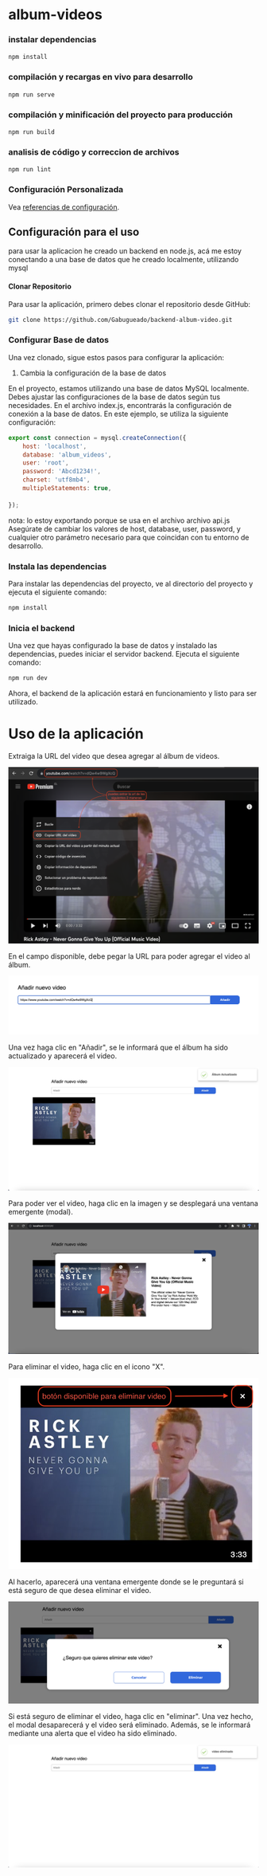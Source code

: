 # album-videos

### instalar dependencias
```
npm install
```

### compilación y recargas en vivo para desarrollo
```
npm run serve
```

### compilación y minificación del proyecto para producción 
```
npm run build
```

### analisis de código y correccion de archivos
```
npm run lint
```

### Configuración Personalizada
Vea [referencias de configuración](https://cli.vuejs.org/config/).


## Configuración para el uso


para usar la aplicacion he creado un backend en node.js, acá me estoy conectando a una base de datos que he creado localmente, utilizando mysql

#### Clonar Repositorio

Para usar la aplicación, primero debes clonar el repositorio desde GitHub:

```bash
git clone https://github.com/Gabugueado/backend-album-video.git
```

### Configurar Base de datos

Una vez clonado, sigue estos pasos para configurar la aplicación:

1. Cambia la configuración de la base de datos

En el proyecto, estamos utilizando una base de datos MySQL localmente. Debes ajustar las configuraciones de la base de datos según tus necesidades. En el archivo index.js, encontrarás la configuración de conexión a la base de datos. En este ejemplo, se utiliza la siguiente configuración:


```javascript
export const connection = mysql.createConnection({
    host: 'localhost',
    database: 'album_videos',
    user: 'root',
    password: 'Abcd1234!',
    charset: 'utf8mb4',
    multipleStatements: true,

});
```
nota: lo estoy exportando porque se usa en el archivo archivo api.js
Asegúrate de cambiar los valores de host, database, user, password, y cualquier otro parámetro necesario para que coincidan con tu entorno de desarrollo.

### Instala las dependencias

Para instalar las dependencias del proyecto, ve al directorio del proyecto y ejecuta el siguiente comando:

```bash
npm install
```
### Inicia el backend

Una vez que hayas configurado la base de datos y instalado las dependencias, puedes iniciar el servidor backend. Ejecuta el siguiente comando:

```bash
npm run dev
```

Ahora, el backend de la aplicación estará en funcionamiento y listo para ser utilizado.

# Uso de la aplicación

Extraiga la URL del video que desea agregar al álbum de videos.

![alt](./resources/extraer-url.png)

En el campo disponible, debe pegar la URL para poder agregar el video al álbum.


![alt](./resources/pegar-url.png)

Una vez haga clic en "Añadir", se le informará que el álbum ha sido actualizado y aparecerá el video.

![alt](./resources/video-agregado.png)


Para poder ver el video, haga clic en la imagen y se desplegará una ventana emergente (modal).

![alt](./resources/ver-video.png)

Para eliminar el video, haga clic en el icono "X".

![alt](./resources/eliminar-video.png)

Al hacerlo, aparecerá una ventana emergente donde se le preguntará si está seguro de que desea eliminar el video.

![alt](./resources/confirmar-eliminacion.png)

Si está seguro de eliminar el video, haga clic en "eliminar". Una vez hecho, el modal desaparecerá y el video será eliminado. Además, se le informará mediante una alerta que el video ha sido eliminado.

![alt](./resources/video-eliminado.png)